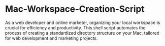 # Mac-Workspace-Creation-Script
As a web developer and online marketer, organizing your local workspace is crucial for efficiency and productivity. This shell script automates the process of creating a standardized directory structure on your Mac, tailored for web development and marketing projects.

